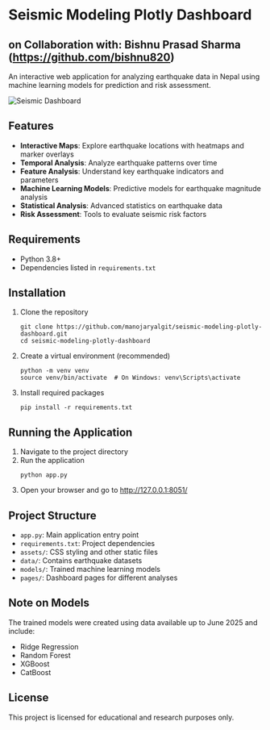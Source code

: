 # Seismic Modeling Plotly Dashboard
## on Collaboration with: Bishnu Prasad Sharma (https://github.com/bishnu820)

An interactive web application for analyzing earthquake data in Nepal using machine learning models for prediction and risk assessment.

![Seismic Dashboard](https://github.com/manojaryalgit/seismic-modeling-plotly-dashboard/raw/main/assets/dashboard_preview.png)

## Features

- **Interactive Maps**: Explore earthquake locations with heatmaps and marker overlays
- **Temporal Analysis**: Analyze earthquake patterns over time
- **Feature Analysis**: Understand key earthquake indicators and parameters
- **Machine Learning Models**: Predictive models for earthquake magnitude analysis
- **Statistical Analysis**: Advanced statistics on earthquake data
- **Risk Assessment**: Tools to evaluate seismic risk factors

## Requirements

- Python 3.8+
- Dependencies listed in `requirements.txt`

## Installation

1. Clone the repository
   ```
   git clone https://github.com/manojaryalgit/seismic-modeling-plotly-dashboard.git
   cd seismic-modeling-plotly-dashboard
   ```
2. Create a virtual environment (recommended)
   ```
   python -m venv venv
   source venv/bin/activate  # On Windows: venv\Scripts\activate
   ```
3. Install required packages
   ```
   pip install -r requirements.txt
   ```

## Running the Application

1. Navigate to the project directory
2. Run the application
   ```
   python app.py
   ```
3. Open your browser and go to http://127.0.0.1:8051/

## Project Structure

- `app.py`: Main application entry point
- `requirements.txt`: Project dependencies
- `assets/`: CSS styling and other static files
- `data/`: Contains earthquake datasets
- `models/`: Trained machine learning models
- `pages/`: Dashboard pages for different analyses

## Note on Models

The trained models were created using data available up to June 2025 and include:
- Ridge Regression
- Random Forest
- XGBoost
- CatBoost

## License

This project is licensed for educational and research purposes only.
